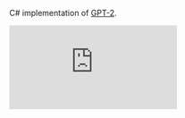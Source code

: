 C# implementation of [GPT-2](https://en.wikipedia.org/wiki/GPT-2).

[![GPT on NuGet](https://img.shields.io/nuget/v/LostTech.TensorFlow.GPT)](https://www.nuget.org/packages/LostTech.TensorFlow.GPT/)
